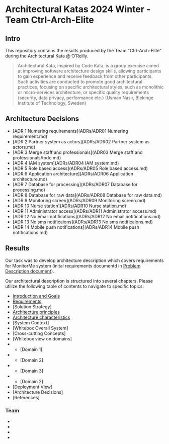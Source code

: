 # Architectural Katas 2024 Winter - Team Ctrl-Arch-Elite

## Intro
This repository contains the results produced by the Team "Ctrl-Arch-Elite" during the Architectural Kata @ O’Reilly.

>Architectural Kata, inspired by Code Kata, is a group exercise aimed at improving software architecture design skills, allowing participants to gain experience and receive feedback from other participants. Such activities are conducted to promote good architectural practices, focusing on specific architectural styles, such as monolithic or micro-services architecture, or specific quality requirements (security, data privacy, performance etc.)  (Usman Nasir, Blekinge Institute of Technology, Sweden)

## Architecture Decisions

- [ADR 1 Numering requirements](ADRs/ADR01 Numering requirement.md)
- [ADR 2 Partner system as actors](ADRs/ADR02 Partner system as actors.md)
- [ADR 3 Merge staff and professionals](ADR03 Merge staff and professionals/todo.md)
- [ADR 4 IAM system](ADRs/ADR04 IAM system.md)
- [ADR 5 Role based access](ADRs/ADR05 Role based access.md)
- [ADR 6 Application architecture](ADRs/ADR06 Application architecture.md)
- [ADR 7 Database for processing](ADRs/ADR07 Database for processing.md)
- [ADR 8 Database for raw data](ADRs/ADR08 Database for raw data.md)
- [ADR 9 Monitoring screen](ADRs/ADR09 Monitoring screen.md)
- [ADR 10 Nurse station](ADRs/ADR10 Nurse station.md)
- [ADR 11 Administrator access](ADRs/ADR11 Administrator access.md)
- [ADR 12 No email notifications](ADRs/ADR12 No email notifications.md)
- [ADR 13 No sms notificaions](ADRs/ADR13 No sms notificaions.md)
- [ADR 14 Mobile push notifications](ADRs/ADR14 Mobile push notifications.md)

## Results
Our task was to develop architecture description which covers requirements for MonitorMe system (inital requirements documentd in [Problem Description document](/0_Requirements/01_Problem_description.md)).

Our architectural description is structured into several chapters. Please utilize the following table of contents to navigate to specific topics:

* [Introduction and Goals](0_Requirements/02_Vision.md)
* [Requirements](0_Requirements/03_Requirements.md)
* [Solution Strategy]
* [Architecture principles](1_Solution/01_arch_priciples.md)
* [Architecture charaсteristics](1_Solution/02_arch_characteristics.md)
* [System Context] 
* [Whitebox Overall System]
* [Cross-cutting Concepts]
* [Whitebox view on domains]
* * [Domain 1]
* * [Domain 2]
* * [Domain 3]
* * [Domain 2]
* [Deployment View]
* [Architecture Decisions]
* [References]


### Team
*
*
*
*